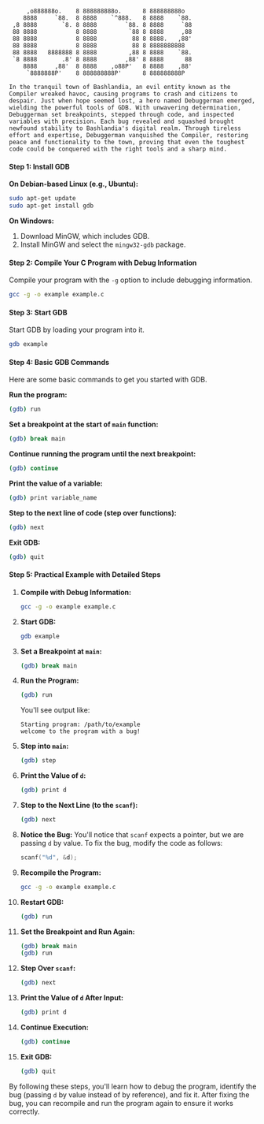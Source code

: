 ```

     ,o888888o.    8 888888888o.      8 888888888o
    8888     `88.  8 8888    `^888.   8 8888    `88.
 ,8 8888       `8. 8 8888        `88. 8 8888     `88
 88 8888           8 8888         `88 8 8888     ,88
 88 8888           8 8888          88 8 8888.   ,88'
 88 8888           8 8888          88 8 8888888888
 88 8888   8888888 8 8888         ,88 8 8888    `88.
 `8 8888       .8' 8 8888        ,88' 8 8888      88
    8888     ,88'  8 8888    ,o88P'   8 8888    ,88'
     `8888888P'    8 888888888P'      8 888888888P

```

```
In the tranquil town of Bashlandia, an evil entity known as the Compiler wreaked havoc, causing programs to crash and citizens to despair. Just when hope seemed lost, a hero named Debuggerman emerged, wielding the powerful tools of GDB. With unwavering determination, Debuggerman set breakpoints, stepped through code, and inspected variables with precision. Each bug revealed and squashed brought newfound stability to Bashlandia's digital realm. Through tireless effort and expertise, Debuggerman vanquished the Compiler, restoring peace and functionality to the town, proving that even the toughest code could be conquered with the right tools and a sharp mind.
```

#### Step 1: Install GDB

**On Debian-based Linux (e.g., Ubuntu):**

```sh
sudo apt-get update
sudo apt-get install gdb
```

**On Windows:**

1. Download MinGW, which includes GDB.
2. Install MinGW and select the `mingw32-gdb` package.

#### Step 2: Compile Your C Program with Debug Information

Compile your program with the `-g` option to include debugging information.

```sh
gcc -g -o example example.c
```

#### Step 3: Start GDB

Start GDB by loading your program into it.

```sh
gdb example
```

#### Step 4: Basic GDB Commands

Here are some basic commands to get you started with GDB.

**Run the program:**

```sh
(gdb) run
```

**Set a breakpoint at the start of `main` function:**

```sh
(gdb) break main
```

**Continue running the program until the next breakpoint:**

```sh
(gdb) continue
```

**Print the value of a variable:**

```sh
(gdb) print variable_name
```

**Step to the next line of code (step over functions):**

```sh
(gdb) next
```

**Exit GDB:**

```sh
(gdb) quit
```

#### Step 5: Practical Example with Detailed Steps

1. **Compile with Debug Information:**

   ```sh
   gcc -g -o example example.c
   ```

2. **Start GDB:**

   ```sh
   gdb example
   ```

3. **Set a Breakpoint at `main`:**

   ```sh
   (gdb) break main
   ```

4. **Run the Program:**

   ```sh
   (gdb) run
   ```

   You'll see output like:

   ```
   Starting program: /path/to/example
   welcome to the program with a bug!
   ```

5. **Step into `main`:**

   ```sh
   (gdb) step
   ```

6. **Print the Value of `d`:**

   ```sh
   (gdb) print d
   ```

7. **Step to the Next Line (to the `scanf`):**

   ```sh
   (gdb) next
   ```

8. **Notice the Bug:**
   You'll notice that `scanf` expects a pointer, but we are passing `d` by value. To fix the bug, modify the code as follows:

   ```c
   scanf("%d", &d);
   ```

9. **Recompile the Program:**

   ```sh
   gcc -g -o example example.c
   ```

10. **Restart GDB:**

    ```sh
    (gdb) run
    ```

11. **Set the Breakpoint and Run Again:**

    ```sh
    (gdb) break main
    (gdb) run
    ```

12. **Step Over `scanf`:**

    ```sh
    (gdb) next
    ```

13. **Print the Value of `d` After Input:**

    ```sh
    (gdb) print d
    ```

14. **Continue Execution:**

    ```sh
    (gdb) continue
    ```

15. **Exit GDB:**
    ```sh
    (gdb) quit
    ```

By following these steps, you'll learn how to debug the program, identify the bug (passing `d` by value instead of by reference), and fix it. After fixing the bug, you can recompile and run the program again to ensure it works correctly.
